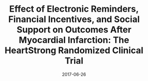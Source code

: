 ---
articlename2: Heartstrong 1
title: >-
  Effect of Electronic Reminders, Financial Incentives, and Social Support on Outcomes After Myocardial Infarction: The HeartStrong Randomized Clinical Trial
date: 2017-06-26
summary: >-
   In this randomized clinical trial of 1509 patients following acute myocardial infarction, there were no statistically significant differences between study arms in time to first rehospitalization for a vascular event or death, medication adherence, or cost.
authors: >-
  Kevin G. Volpp, MD, PhD; Andrea B. Troxel, ScD6; Shivan J. Mehta, MD, MBA, MSHP; Laurie Norton, MA; Jingsan Zhu, MS, MBA; Raymond Lim, MA; Wenli Wang, MS; Noora Marcus, MA; Christian Terwiesch, PhD; Kristen Caldarella, MHA; Tova Levin, MBA; Mike Relish, MA; Nathan Negin, MD; Aaron Smith-McLallen, PhD; Richard Snyder, MD; Claire M. Spettell, PhD; Brian Drachman, MD; Daniel Kolansky, MD; David A. Asch, MD, MBA
externallink: 'https://archinte.jamanetwork.com/article.aspx?doi=10.1001/jamainternmed.2017.2449'
journal: JAMA Intern Med.
---